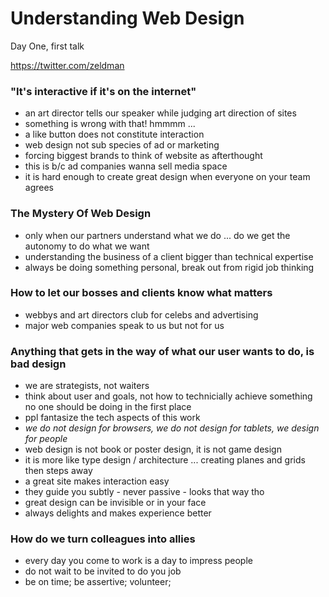 # Understanding Web Design

Day One, first talk

https://twitter.com/zeldman

### "It's interactive if it's on the internet"

- an art director tells our speaker while judging art direction of sites
- something is wrong with that! hmmmm ...
- a like button does not constitute interaction
- web design not sub species of ad or marketing
- forcing biggest brands to think of website as afterthought
- this is b/c ad companies wanna sell media space
- it is hard enough to create great design when everyone on your team agrees


### The Mystery Of Web Design

- only when our partners understand what we do ... do we get the autonomy to do what we want
- understanding the business of a client bigger than technical expertise 
- always be doing something personal, break out from rigid job thinking


### How to let our bosses and clients know what matters

- webbys and art directors club for celebs and advertising
- major web companies speak to us but not for us


### Anything that gets in the way of what our user wants to do, is bad design

- we are strategists, not waiters
- think about user and goals, not how to technicially achieve something no one should be doing in the first place
- ppl fantasize the tech aspects of this work
- *we do not design for browsers, we do not design for tablets, we design for people*
- web design is not book or poster design, it is not game design
- it is more like type design / architecture ... creating planes and grids then steps away
- a great site makes interaction easy
- they guide you subtly - never passive - looks that way tho
- great design can be invisible or in your face
- always delights and makes experience better


### How do we turn colleagues into allies

- every day you come to work is a day to impress people
- do not wait to be invited to do you job
- be on time; be assertive; volunteer;
